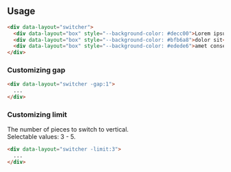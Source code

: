 ## Usage

```html
<div data-layout="switcher">
  <div data-layout="box" style="--background-color: #decc00">Lorem ipsum</div>
  <div data-layout="box" style="--background-color: #bfb6a8">dolor sit</div>
  <div data-layout="box" style="--background-color: #edede6">amet consectetur</div>
</div>
```

### Customizing gap

```html
<div data-layout="switcher -gap:1">
  ...
</div>
```

### Customizing limit

The number of pieces to switch to vertical.<br>
Selectable values: 3 - 5.

```html
<div data-layout="switcher -limit:3">
  ...
</div>
```
